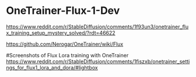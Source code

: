 # OneTrainer-Flux-1-Dev

https://www.reddit.com/r/StableDiffusion/comments/1f93un3/onetrainer_flux_training_setup_mystery_solved/?rdt=46622

https://github.com/Nerogar/OneTrainer/wiki/Flux

#Screenshots of Flux Lora training with OneTrainer
https://www.reddit.com/r/StableDiffusion/comments/1fiszxb/onetrainer_settings_for_flux1_lora_and_dora/#lightbox
